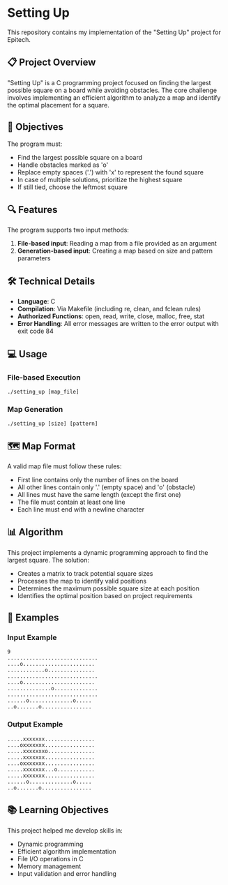 # Setting Up

This repository contains my implementation of the "Setting Up" project for Epitech.

## 📋 Project Overview

"Setting Up" is a C programming project focused on finding the largest possible square on a board while avoiding obstacles. The core challenge involves implementing an efficient algorithm to analyze a map and identify the optimal placement for a square.

## 🎯 Objectives

The program must:
- Find the largest possible square on a board
- Handle obstacles marked as 'o'
- Replace empty spaces ('.') with 'x' to represent the found square
- In case of multiple solutions, prioritize the highest square
- If still tied, choose the leftmost square

## 🔍 Features

The program supports two input methods:
1. **File-based input**: Reading a map from a file provided as an argument
2. **Generation-based input**: Creating a map based on size and pattern parameters

## 🛠️ Technical Details

- **Language**: C
- **Compilation**: Via Makefile (including re, clean, and fclean rules)
- **Authorized Functions**: open, read, write, close, malloc, free, stat
- **Error Handling**: All error messages are written to the error output with exit code 84

## 💻 Usage

### File-based Execution
```
./setting_up [map_file]
```

### Map Generation
```
./setting_up [size] [pattern]
```

## 🗺️ Map Format

A valid map file must follow these rules:
- First line contains only the number of lines on the board
- All other lines contain only '.' (empty space) and 'o' (obstacle)
- All lines must have the same length (except the first one)
- The file must contain at least one line
- Each line must end with a newline character

## 📊 Algorithm

This project implements a dynamic programming approach to find the largest square. The solution:
- Creates a matrix to track potential square sizes
- Processes the map to identify valid positions
- Determines the maximum possible square size at each position
- Identifies the optimal position based on project requirements

## 🧪 Examples

### Input Example
```
9
.............................
....o.......................
............o...............
.............................
....o.......................
..............o..............
.............................
......o..............o.....
..o.......o................
```

### Output Example
```
.....xxxxxxx................
....oxxxxxxx................
.....xxxxxxxo...............
.....xxxxxxx................
....oxxxxxxx................
.....xxxxxxx...o............
.....xxxxxxx................
......o..............o.....
..o.......o................
```

## 📚 Learning Objectives

This project helped me develop skills in:
- Dynamic programming
- Efficient algorithm implementation
- File I/O operations in C
- Memory management
- Input validation and error handling
